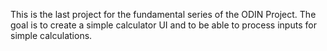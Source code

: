 This is the last project for the fundamental series of the ODIN Project. The goal is to create a simple calculator UI and to be able to process inputs for simple calculations.
